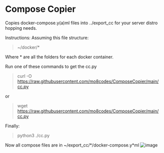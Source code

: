 # Compose Copier
Copies docker-compose.y(a)ml files into ../export_cc for your server distro hopping needs.

Instructions:
Assuming this file structure:
> ~/docker/*

Where * are all the folders for each docker container.

Run one of these commands to get the cc.py 

> curl -O https://raw.githubusercontent.com/mo8codes/ComposeCopier/main/cc.py

or

> wget https://raw.githubusercontent.com/mo8codes/ComposeCopier/main/cc.py

Finally:
> python3 ./cc.py

Now all compose files are in ~/export_cc/*/docker-compose.y\*ml
![image](https://github.com/user-attachments/assets/7b7ad433-a334-4ac6-9717-3ddaceaa69b8)
